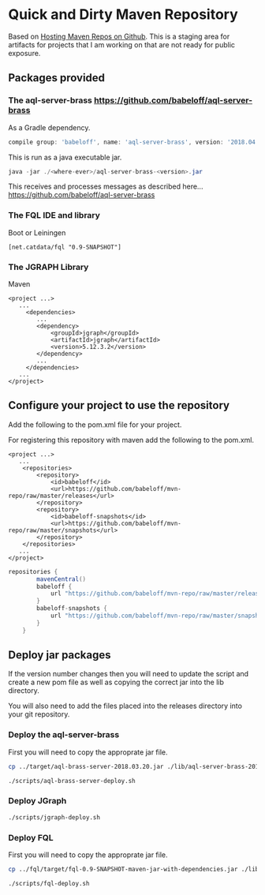 # Quick and Dirty Maven Repository

Based on [Hosting Maven Repos on Github](https://cemerick.com/2010/08/24/hosting-maven-repos-on-github/).
This is a staging area for artifacts for projects that I am working on that are not ready for public exposure.

## Packages provided

### The **aql-server-brass** https://github.com/babeloff/aql-server-brass

As a Gradle dependency.
```gradle
compile group: 'babeloff', name: 'aql-server-brass', version: '2018.04.18'
```

This is run as a java executable jar.
```java
java -jar ./<where-ever>/aql-server-brass-<version>.jar
```

This receives and processes messages as described here...
https://github.com/babeloff/aql-server-brass

### The FQL IDE and library

Boot or Leiningen
```boot
[net.catdata/fql "0.9-SNAPSHOT"]
```

### The JGRAPH Library

Maven
```mvn
<project ...>
   ...
     <dependencies>
        ...
        <dependency>
            <groupId>jgraph</groupId>
            <artifactId>jgraph</artifactId>
            <version>5.12.3.2</version>
        </dependency>
        ...
     </dependencies>
   ...
</project>
```

## Configure your project to use the repository

Add the following to the pom.xml file for your project.

For registering this repository with maven add the following to the pom.xml.
```maven
<project ...>
   ...
    <repositories>
        <repository>
            <id>babeloff</id>
            <url>https://github.com/babeloff/mvn-repo/raw/master/releases</url>
        </repository>
        <repository>
            <id>babeloff-snapshots</id>
            <url>https://github.com/babeloff/mvn-repo/raw/master/snapshots</url>
        </repository>
    </repositories>
   ...
</project>
```

```gradle
repositories {
        mavenCentral()
        babeloff {
            url "https://github.com/babeloff/mvn-repo/raw/master/releases"
        }
        babeloff-snapshots {
            url "https://github.com/babeloff/mvn-repo/raw/master/snapshots"
        }
    }
```


## Deploy jar packages

If the version number changes then you will need to update the
script and create a new pom file as well as copying the
correct jar into the lib directory.

You will also need to add the files placed into
the releases directory into your git repository.

### Deploy the aql-server-brass

First you will need to copy the approprate jar file.
```bash
cp ../target/aql-brass-server-2018.03.20.jar ./lib/aql-server-brass-2018.03.20.jar
```

```bash
./scripts/aql-brass-server-deploy.sh
```

### Deploy JGraph

```bash
./scripts/jgraph-deploy.sh
```

### Deploy FQL

First you will need to copy the approprate jar file.
```bash
cp ../fql/target/fql-0.9-SNAPSHOT-maven-jar-with-dependencies.jar ./lib/fql-0.9-SNAPSHOT.jar
```

```bash
./scripts/fql-deploy.sh
```
